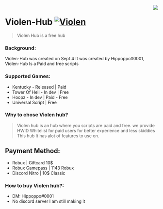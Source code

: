 <img src="icon.png" align="right" />

# Violen-Hub [![Violen](https://media.discordapp.net/attachments/1021057353073840140/1025879447154470943/Violen_Hub.png?width=201&height=34)](https://www.youtube.com/channel/UCQT6KNQY-psQmyiRCoYu2SQ)
> Violen Hub is a free hub

### Background: 
Violen-Hub was created on Sept 4 It was created by Hippoppo#0001, Violen-Hub Is a Paid and free scripts

### Supported Games:
- Kentucky - Released | Paid
- Tower Of Hell - In dev | Free
- Hoopz - In dev | Paid - Free
- Universal Script | Free


### Why to chose Violen hub?
> Violen hub is an  hub where you scripts are paid and free. we provide HWID Whitelist for paid users for better experience and less skiddies
This hub It has alot of features to use on.

## Payment Method:
- Robux | Giftcard 10$
- Robux Gamepass | 1143 Robux
- Discord Nitro | 10$ Classic

### How to buy Violen hub?:
- DM: Hippoppo#0001
- No discord server I am still making it
